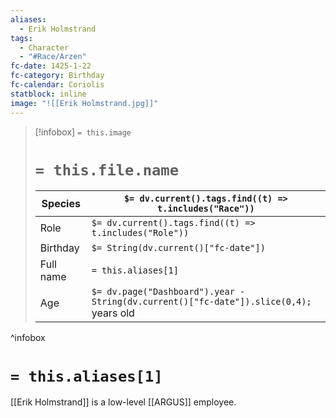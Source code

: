 ```yaml
---
aliases:
  - Erik Holmstrand
tags:
  - Character
  - "#Race/Arzen"
fc-date: 1425-1-22
fc-category: Birthday
fc-calendar: Coriolis
statblock: inline
image: "![[Erik Holmstrand.jpg]]"
---
```

> [!infobox]
> `= this.image`
> # `= this.file.name`
> | Species | `$= dv.current().tags.find((t) => t.includes("Race"))` |
> | ---- | ---- |
> | Role | `$= dv.current().tags.find((t) => t.includes("Role"))` |
> | Birthday | `$= String(dv.current()["fc-date"])` |
> | Full name | `= this.aliases[1]`|
> | Age | `$= dv.page("Dashboard").year - String(dv.current()["fc-date"]).slice(0,4);` years old|
^infobox
# `= this.aliases[1]`
[[Erik Holmstrand]] is a low-level [[ARGUS]] employee.
